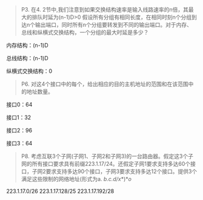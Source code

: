 > P3. 在4. 2节中,我们注意到如果交换结构速率是输入线路速率的n倍，其最大的排队时延为(n-1)D>0 假设所有分组有相同长度，在相同时刻n个分组到达n个输出端口，同时所有n个分组要转发到不同的输出端口。对于内存、总线和纵横式交换结构，一个分组的最大时延是多少？

内存结构：(n-1)D

总线结构：(n-1)D

纵横式交换结构：0



> P6. 对这4个接口中的每个，给出相应的目的主机地址的范围和在该范围中的地址数量。



接口0：64

接口1：32

接口2：96

接口3：64



> P8. 考虑互联3个子网(子网1、子网2和子网3)的一台路由器。假定这3个子网的所有接口要求具有前缀223.1.17/24。还假定子网1要求支持多达60个接口，子网2要求支持多达90个接口，子网3要求支持多达12个接口。提供3个满足这些限制的网络地址(形式为a. *b.c.d/x**)**o*

223.1.17.0/26
223.1.17.128/25
223.1.17.192/28

